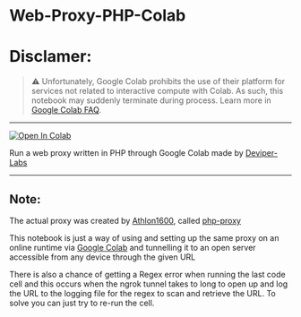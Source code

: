 # Web-Proxy-PHP-Colab

# Disclamer:

> ⚠️ Unfortunately, Google Colab prohibits the use of their platform for services not related to interactive compute with Colab. As such, this notebook may suddenly terminate during process. Learn more in [Google Colab FAQ](https://research.google.com/colaboratory/faq.html).

---

<a target="_blank" href="https://colab.research.google.com/github/Deviper-Labs/Web-Proxy-PHP-Colab/blob/main/web.ipynb">
  <img src="https://colab.research.google.com/assets/colab-badge.svg" alt="Open In Colab"/>
</a>

Run a web proxy written in PHP through Google Colab made by [Deviper-Labs](https://github.com/Deviper-Labs)

---

## Note:
The actual proxy was created by [Athlon1600](https://github.com/Athlon1600), called [php-proxy](https://github.com/Athlon1600/php-proxy-app)

This notebook is just a way of using and setting up the same proxy on an online runtime via [Google Colab](https://research.google.com/colaboratory) and tunnelling it to an open server accessible from any device through the given URL

There is also a chance of getting a Regex error when running the last code cell and this occurs when the ngrok tunnel takes to long to open up and log the URL to the logging file for the regex to scan and retrieve the URL. To solve you can just try to re-run the cell.
